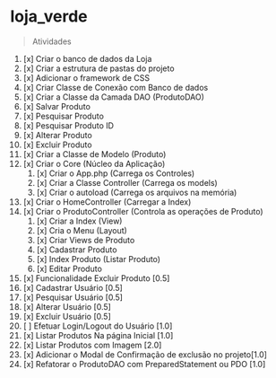 # loja_verde

> Atividades

1. [x] Criar o banco de dados da Loja
2. [x] Criar a estrutura de pastas do projeto
3. [x] Adicionar o framework de CSS
4. [x] Criar Classe de Conexão com Banco de dados
5. [x] Criar a Classe da Camada DAO (ProdutoDAO)
6. [x] Salvar Produto
7. [x] Pesquisar Produto
8. [x] Pesquisar Produto ID
9. [x] Alterar Produto
10. [x] Excluir Produto
11. [x] Criar a Classe de Modelo (Produto)
12. [x] Criar o Core (Núcleo da Aplicação)
    1. [x] Criar o App.php (Carrega os Controles)
    2. [x] Criar a Classe Controller (Carrega os models)
    3. [x] Criar o autoload (Carrega os arquivos na memória)
13. [x] Criar o HomeController (Carregar a Index)
14. [x] Criar o ProdutoController (Controla as operações de Produto)
    1. [x] Criar a Index (View)
    2. [x] Cria o Menu (Layout)
    3. [x] Criar Views de Produto
    4. [x] Cadastrar Produto
    5. [x] Index Produto (Listar Produto)
    6. [x] Editar Produto
15. [x] Funcionalidade Excluir Produto [0.5]
16. [x] Cadastrar Usuário [0.5]
17. [x] Pesquisar Usuário [0.5]
18. [x] Alterar Usuário [0.5]
19. [x] Excluir Usuário [0.5]
20. [ ] Efetuar Login/Logout do Usuário [1.0]
21. [x] Listar Produtos Na página Inicial [1.0]
22. [x] Listar Produtos com Imagem [2.0]
23. [x] Adicionar o Modal de Confirmação de exclusão no projeto[1.0]
24. [x] Refatorar o ProdutoDAO com PreparedStatement ou PDO [1.0]
